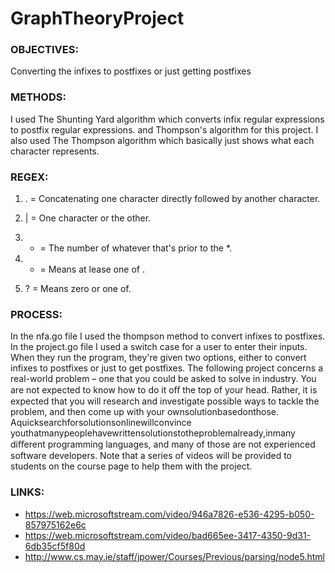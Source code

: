 # GraphTheoryProject

### OBJECTIVES:
Converting the infixes to postfixes or just getting postfixes

### METHODS: 
I used The Shunting Yard algorithm which converts infix regular expressions to postfix regular expressions. 
and Thompson's algorithm for this project. I also used The Thompson algorithm which basically just shows what each character represents.

### REGEX:
1) . = Concatenating one character directly followed by another character.

2) | = One character or the other.

3) * = The number of whatever that's prior to the *.

4) + = Means at lease one of .

5) ? = Means zero or one of.

### PROCESS:
In the nfa.go file I used the thompson method to convert infixes to postfixes.
In the project.go file I used a switch case for a user to enter their inputs.
When they run the program, they're given two options, either to convert infixes to postfixes or just to get postfixes.
The following project concerns a real-world problem – one that you could be asked to solve in industry. You are not expected 
to know how to do it oﬀ the top of your head. Rather, it is expected that you will research and investigate possible ways to tackle the problem, and then come up with your ownsolutionbasedonthose. Aquicksearchforsolutionsonlinewillconvince youthatmanypeoplehavewrittensolutionstotheproblemalready,inmany diﬀerent programming languages, and many of those are not experienced software developers. Note that a series of videos will be provided to students on the course page to help them with the project.


### LINKS:
- https://web.microsoftstream.com/video/946a7826-e536-4295-b050-857975162e6c
- https://web.microsoftstream.com/video/bad665ee-3417-4350-9d31-6db35cf5f80d
- http://www.cs.may.ie/staff/jpower/Courses/Previous/parsing/node5.html
